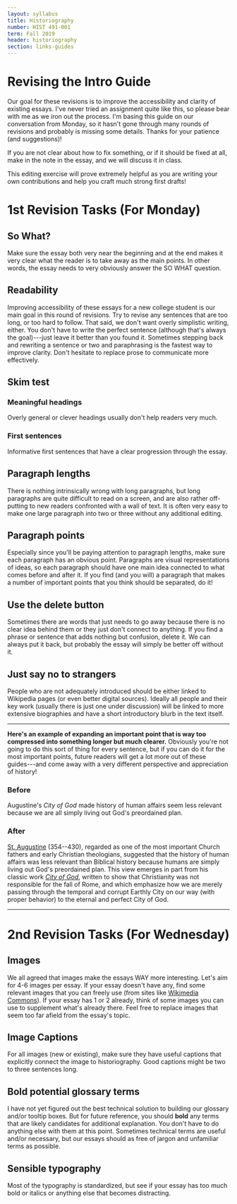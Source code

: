 ```yaml
---
layout: syllabus
title: Historiography
number: HIST 491-001
term: Fall 2019
header: historiography
section: links-guides
---
```


# Revising the Intro Guide

Our goal for these revisions is to improve the accessibility and clarity of existing essays. I've never tried an assignment quite like this, so please bear with me as we iron out the process. I'm basing this guide on our conversation from Monday, so it hasn't gone through many rounds of revisions and probably is missing some details. Thanks for your patience (and suggestions)!

If you are not clear about how to fix something, or if it should be fixed at all, make in the note in the essay, and we will discuss it in class.

This editing exercise will prove extremely helpful as you are writing your own contributions and help you craft much strong first drafts!

# 1st Revision Tasks (For Monday)

## So What?
Make sure the essay both very near the beginning and at the end makes it very clear what the reader is to take away as the main points. In other words, the essay needs to very obviously answer the SO WHAT question.

## Readability
Improving accessibility of these essays for a new college student is our main goal in this round of revisions. Try to revise any sentences that are too long, or too hard to follow. That said, we don't want overly simplistic writing, either. You don't have to write the perfect sentence (although that's always the goal)---just leave it better than you found it. Sometimes stepping back and rewriting a sentence or two and paraphrasing is the fastest way to improve clarity. Don't hesitate to replace prose to communicate more effectively.

## Skim test

### Meaningful headings
Overly general or clever headings usually don't help readers very much.

### First sentences
Informative first sentences that have a clear progression through the essay.

## Paragraph lengths
There is nothing intrinsically wrong with long paragraphs, but long paragraphs are quite difficult to read on a screen, and are also rather off-putting to new readers confronted with a wall of text. It is often very easy to make one large paragraph into two or three without any additional editing.

## Paragraph points
Especially since you'll be paying attention to paragraph lengths, make sure each paragraph has an obvious point. Paragraphs are visual representations of ideas, so each paragraph should have one main idea connected to what comes before and after it. If you find (and you will) a paragraph that makes a number of important points that you think should be separated, do it!


## Use the delete button
Sometimes there are words that just needs to go away because there is no clear idea behind them or they just don't connect to anything. If you find a phrase or sentence that adds nothing but confusion, delete it. We can always put it back, but probably the essay will simply be better off without it.

## Just say no to strangers
People who are not adequately introduced should be either linked to Wikipedia pages (or even better digital sources). Ideally all people and their key work (usually there is just one under discussion) will be linked to more extensive biographies and have a short introductory blurb in the text itself.

---
**Here's an example of expanding an important point that is way too compressed into something longer but much clearer.** Obviously you're not going to do this sort of thing for every sentence, but if you can do it for the most important points, future readers will get a lot more out of these guides---and come away with a very different perspective and appreciation of history!

### Before
Augustine's _City of God_ made history of human affairs seem less relevant because we are all simply living out God's preordained plan.

### After
[St. Augustine](https://en.wikipedia.org/wiki/Augustine_of_Hippo) (354--430), regarded as one of the most important Church fathers and early Christian theologians, suggested that the history of human affairs was less relevant than Biblical history because humans are simply living out God's preordained plan. This view emerges in part from his classic work [_City of God_](https://en.wikipedia.org/wiki/The_City_of_God), written to show that Christianity was not responsible for the fall of Rome, and which emphasize how we are merely passing through the temporal and corrupt Earthly City on our way (with proper behavior) to the eternal and perfect City of God.

---


# 2nd Revision Tasks (For Wednesday)

## Images
We all agreed that images make the essays WAY more interesting. Let's aim for 4-6 images per essay. If your essay doesn't have any, find some relevant images that you can freely use (from sites like [Wikimedia Commons](https://commons.wikimedia.org/wiki/Main_Page)). If your essay has 1 or 2 already, think of some images you can use to supplement what's already there. Feel free to replace images that seem too far afield from the essay's topic.

## Image Captions
For all images (new or existing), make sure they have useful captions that explicitly connect the image to historiography. Good captions might be two to three sentences long.

## Bold potential glossary terms
I have not yet figured out the best technical solution to building our glossary and/or tooltip boxes. But for future reference, you should **bold** any terms that are likely candidates for additional explanation. You don't have to do anything else with them at this point. Sometimes technical terms are useful and/or necessary, but our essays should as free of jargon and unfamiliar terms as possible.

## Sensible typography
Most of the typography is standardized, but see if your essay has too much bold or italics or anything else that becomes distracting.
